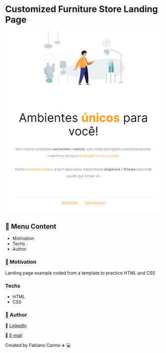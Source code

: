 # Customized Furniture Store Landing Page

<img width="653px" src="https://github.com/FabianoCarmo/explorer-rocketseat/blob/main/customized-furniture-landing-page/assets/page.png">

## :memo: Menu Content

- Motivation
- Techs
- Author

### :dart: Motivation

Landing page example coded from a template to practice HTML and CSS

### Techs

- HTML
- CSS

### :raising_hand: Author

:link: [LinkedIn](https://www.linkedin.com/in/fabiano-carmo/)

:email: [E-mail](mailto:fabianopc@yahoo.com)

Created by Fabiano Carmo :airplane: :computer:
